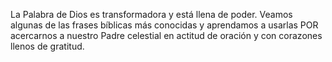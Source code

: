 La Palabra de Dios es transformadora 
y está llena de poder. Veamos algunas 
de las frases bíblicas más conocidas 
y aprendamos a usarlas POR 
acercarnos a nuestro Padre celestial 
en actitud de oración y con corazones 
llenos de gratitud.
